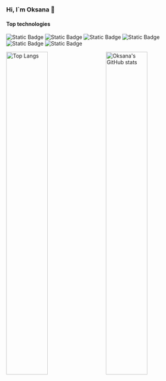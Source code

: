 ### Hi, I`m Oksana 👋




#### Top technologies

![Static Badge](https://img.shields.io/badge/Java%20Script%20-%20%23F7DF1E?style=plastic&logo=javascript&logoColor=black)
![Static Badge](https://img.shields.io/badge/React-%2361DAFB?style=plastic&logo=react&logoColor=black)
![Static Badge](https://img.shields.io/badge/Styled-components-%23DB7093?style=plastic&logo=styledcomponents)
![Static Badge](https://img.shields.io/badge/Redux-%23764ABC?style=plastic&logo=redux)
![Static Badge](https://img.shields.io/badge/React-router%20-%23CA4245?style=plastic&logo=reactrouter&logoColor=white&labelColor=%23CA4245)
![Static Badge](https://img.shields.io/badge/Axios-%235A29E4?style=plastic&logo=axios&logoColor=white)


<img align="right" width="47%" alt="Oksana's GitHub stats" src="https://github-readme-stats.vercel.app/api?username=oksanamarusich&show_icons=true&theme=transparent"/>
<img align="left" width="47%" alt="Top Langs" src="https://github-readme-stats.vercel.app/api/top-langs/?username=oksanamarusich&layout=compact"/>









